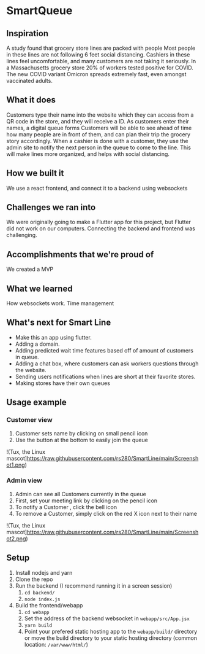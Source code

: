 # SmartQueue

## Inspiration

A study found that grocery store lines are packed with people
Most people in these lines are not following 6 feet social distancing. 
Cashiers in these lines feel uncomfortable, and many customers are not taking it seriously. 
In a Massachusetts grocery store 20% of workers tested positive for COVID. 
The new COVID variant Omicron spreads extremely fast, even amongst vaccinated adults. 


## What it does

Customers type their name into the website which they can access from a QR code in the store, and they will receive a ID.
As customers enter their names, a digital queue forms
Customers will be able to see ahead of time how many people are in front of them, and can plan their trip the grocery story accordingly. 
When a cashier is done with a customer, they use the admin site to notify the next person in the queue to come to the line. 
This will make lines more organized, and helps with social distancing. 

## How we built it

We use a react frontend, and connect it to a backend using websockets

## Challenges we ran into

We were originally going to make a Flutter app for this project, but Flutter did not work on our computers. Connecting the backend and frontend was challenging.

## Accomplishments that we're proud of

We created a MVP

## What we learned

How websockets work. Time management

## What's next for Smart Line

- Make this an app using flutter. 
- Adding a domain. 
- Adding predicted wait time features based off of amount of customers in queue.
- Adding a chat box, where customers can ask workers questions through the website. 
- Sending users notifications when lines are short at their favorite stores.
- Making stores have their own queues 

## Usage example
### Customer view
1. Customer sets name by clicking on small pencil icon
2. Use the button at the bottom to easily join the queue

!(Tux, the Linux mascot]https://raw.githubusercontent.com/rs280/SmartLine/main/Screenshot1.png)

### Admin view
1. Admin can see all Customers currently in the queue
2. First, set your meeting link by clicking on the pencil icon
3. To notify a Customer , click the bell icon
4. To remove a Customer, simply click on the red X icon next to their name

!(Tux, the Linux mascot]https://raw.githubusercontent.com/rs280/SmartLine/main/Screenshot2.png)

## Setup
1. Install nodejs and yarn
2. Clone the repo
3. Run the backend (I recommend running it in a screen session)
   1. `cd backend/`
   2. `node index.js`
4. Build the frontend/webapp
   1. `cd webapp`
   2. Set the address of the backend websocket in `webapp/src/App.jsx`
   3. `yarn build`
   4. Point your prefered static hosting app to the `webapp/build/` directory or move the build directory to your static hosting directory (common location: `/var/www/html/`)


